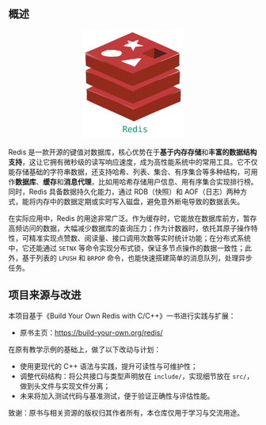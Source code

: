 ## 概述

<div align="center">
  <img src="assets/Redis.svg" height="220">
</div>

Redis 是一款开源的键值对数据库，核心优势在于**基于内存存储**和**丰富的数据结构支持**，这让它拥有微秒级的读写响应速度，成为高性能系统中的常用工具。它不仅能存储基础的字符串数据，还支持哈希、列表、集合、有序集合等多种结构，可用作**数据库**、**缓存**和**消息代理**，比如用哈希存储用户信息、用有序集合实现排行榜。同时，Redis 具备数据持久化能力，通过 RDB（快照）和 AOF（日志）两种方式，能将内存中的数据定期或实时写入磁盘，避免意外断电导致的数据丢失。

在实际应用中，Redis 的用途非常广泛。作为缓存时，它能放在数据库前方，暂存高频访问的数据，大幅减少数据库的查询压力；作为计数器时，依托其原子操作特性，可精准实现点赞数、阅读量、接口调用次数等实时统计功能；在分布式系统中，它还能通过 `SETNX` 等命令实现分布式锁，保证多节点操作的数据一致性；此外，基于列表的 `LPUSH` 和 `BRPOP` 命令，也能快速搭建简单的消息队列，处理异步任务。

## 项目来源与改进

本项目基于《Build Your Own Redis with C/C++》一书进行实践与扩展：

- 原书主页：https://build-your-own.org/redis/

在原有教学示例的基础上，做了以下改动与计划：

- 使用更现代的 C++ 语法与实践，提升可读性与可维护性；
- 调整代码结构：将公共接口与类型声明放在 `include/`，实现细节放在 `src/`，做到头文件与实现文件分离；
- 未来将加入测试代码与基准测试，便于验证正确性与评估性能。

致谢：原书与相关资源的版权归其作者所有，本仓库仅用于学习与交流用途。


